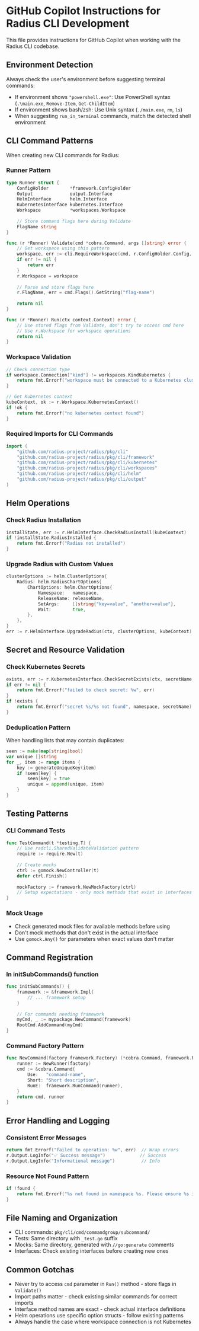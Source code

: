 # GitHub Copilot Instructions for Radius CLI Development

This file provides instructions for GitHub Copilot when working with the Radius CLI codebase.

## Environment Detection

Always check the user's environment before suggesting terminal commands:
- If environment shows `"powershell.exe"`: Use PowerShell syntax (`.\main.exe`, `Remove-Item`, `Get-ChildItem`)
- If environment shows bash/zsh: Use Unix syntax (`./main.exe`, `rm`, `ls`)
- When suggesting `run_in_terminal` commands, match the detected shell environment

## CLI Command Patterns

When creating new CLI commands for Radius:

### Runner Pattern
```go
type Runner struct {
    ConfigHolder        *framework.ConfigHolder
    Output              output.Interface
    HelmInterface       helm.Interface
    KubernetesInterface kubernetes.Interface
    Workspace           *workspaces.Workspace
    
    // Store command flags here during Validate
    FlagName string
}

func (r *Runner) Validate(cmd *cobra.Command, args []string) error {
    // Get workspace using this pattern
    workspace, err := cli.RequireWorkspace(cmd, r.ConfigHolder.Config, r.ConfigHolder.DirectoryConfig)
    if err != nil {
        return err
    }
    r.Workspace = workspace
    
    // Parse and store flags here
    r.FlagName, err = cmd.Flags().GetString("flag-name")
    
    return nil
}

func (r *Runner) Run(ctx context.Context) error {
    // Use stored flags from Validate, don't try to access cmd here
    // Use r.Workspace for workspace operations
    return nil
}
```

### Workspace Validation
```go
// Check connection type
if workspace.Connection["kind"] != workspaces.KindKubernetes {
    return fmt.Errorf("workspace must be connected to a Kubernetes cluster")
}

// Get Kubernetes context
kubeContext, ok := r.Workspace.KubernetesContext()
if !ok {
    return fmt.Errorf("no kubernetes context found")
}
```

### Required Imports for CLI Commands
```go
import (
    "github.com/radius-project/radius/pkg/cli"
    "github.com/radius-project/radius/pkg/cli/framework"
    "github.com/radius-project/radius/pkg/cli/kubernetes"
    "github.com/radius-project/radius/pkg/cli/workspaces"
    "github.com/radius-project/radius/pkg/cli/helm"
    "github.com/radius-project/radius/pkg/cli/output"
)
```

## Helm Operations

### Check Radius Installation
```go
installState, err := r.HelmInterface.CheckRadiusInstall(kubeContext)
if !installState.RadiusInstalled {
    return fmt.Errorf("Radius not installed")
}
```

### Upgrade Radius with Custom Values
```go
clusterOptions := helm.ClusterOptions{
    Radius: helm.RadiusChartOptions{
        ChartOptions: helm.ChartOptions{
            Namespace:   namespace,
            ReleaseName: releaseName,
            SetArgs:     []string{"key=value", "another=value"},
            Wait:        true,
        },
    },
}
err := r.HelmInterface.UpgradeRadius(ctx, clusterOptions, kubeContext)
```

## Secret and Resource Validation

### Check Kubernetes Secrets
```go
exists, err := r.KubernetesInterface.CheckSecretExists(ctx, secretName, namespace)
if err != nil {
    return fmt.Errorf("failed to check secret: %w", err)
}
if !exists {
    return fmt.Errorf("secret %s/%s not found", namespace, secretName)
}
```

### Deduplication Pattern
When handling lists that may contain duplicates:
```go
seen := make(map[string]bool)
var unique []string
for _, item := range items {
    key := generateUniqueKey(item)
    if !seen[key] {
        seen[key] = true
        unique = append(unique, item)
    }
}
```

## Testing Patterns

### CLI Command Tests
```go
func TestCommand(t *testing.T) {
    // Use radcli.SharedValidateValidation pattern
    require := require.New(t)
    
    // Create mocks
    ctrl := gomock.NewController(t)
    defer ctrl.Finish()
    
    mockFactory := framework.NewMockFactory(ctrl)
    // Setup expectations - only mock methods that exist in interfaces
}
```

### Mock Usage
- Check generated mock files for available methods before using
- Don't mock methods that don't exist in the actual interface
- Use `gomock.Any()` for parameters when exact values don't matter

## Command Registration

### In initSubCommands() function
```go
func initSubCommands() {
    framework := &framework.Impl{
        // ... framework setup
    }
    
    // For commands needing framework
    myCmd, _ := mypackage.NewCommand(framework)
    RootCmd.AddCommand(myCmd)
}
```

### Command Factory Pattern
```go
func NewCommand(factory framework.Factory) (*cobra.Command, framework.Runner) {
    runner := NewRunner(factory)
    cmd := &cobra.Command{
        Use:   "command-name",
        Short: "Short description",
        RunE:  framework.RunCommand(runner),
    }
    return cmd, runner
}
```

## Error Handling and Logging

### Consistent Error Messages
```go
return fmt.Errorf("failed to operation: %w", err)  // Wrap errors
r.Output.LogInfo("✅ Success message")             // Success
r.Output.LogInfo("Informational message")          // Info
```

### Resource Not Found Pattern
```go
if !found {
    return fmt.Errorf("%s not found in namespace %s. Please ensure %s is installed", resourceType, namespace, resourceType)
}
```

## File Naming and Organization

- CLI commands: `pkg/cli/cmd/commandgroup/subcommand/`
- Tests: Same directory with `_test.go` suffix
- Mocks: Same directory, generated with `//go:generate` comments
- Interfaces: Check existing interfaces before creating new ones

## Common Gotchas

- Never try to access `cmd` parameter in `Run()` method - store flags in `Validate()`
- Import paths matter - check existing similar commands for correct imports
- Interface method names are exact - check actual interface definitions
- Helm operations use specific option structs - follow existing patterns
- Always handle the case where workspace connection is not Kubernetes
